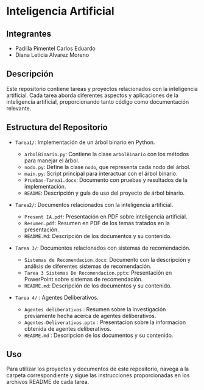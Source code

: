 # Inteligencia Artificial

## Integrantes

- Padilla Pimentel Carlos Eduardo
- Diana Leticia Alvarez Moreno

## Descripción

Este repositorio contiene tareas y proyectos relacionados con la inteligencia artificial. Cada tarea aborda diferentes aspectos y aplicaciones de la inteligencia artificial, proporcionando tanto código como documentación relevante.

## Estructura del Repositorio

- `Tarea1/`: Implementación de un árbol binario en Python.
  - `arbolBinario.py`: Contiene la clase `arbolBinario` con los métodos para manejar el árbol.
  - `nodo.py`: Define la clase `nodo`, que representa cada nodo del árbol.
  - `main.py`: Script principal para interactuar con el árbol binario.
  - `Pruebas-Tarea1.docx`: Documento con pruebas y resultados de la implementación.
  - `README`: Descripción y guía de uso del proyecto de árbol binario.

- `Tarea2/`: Documentos relacionados con la inteligencia artificial.
  - `Present IA.pdf`: Presentación en PDF sobre inteligencia artificial.
  - `Resumen.pdf`: Resumen en PDF de los temas tratados en la presentación.
  - `README.Md`: Descripción de los documentos y su contenido.

- `Tarea 3/`: Documentos relacionados con sistemas de recomendación.
  - `Sistemas de Recomendacion.docx`: Documento con la descripción y análisis de diferentes sistemas de recomendación.
  - `Tarea 3 Sistemas De Recomendacion.pptx`: Presentación en PowerPoint sobre sistemas de recomendación.
  - `README.md`: Descripción de los documentos y su contenido.

- `Tarea 4/` : Agentes Deliberativos.
   - `Agentes deliberativos` : Resumen sobre la investigación previamente hecha acerca de agentes deliberativos.
   - `Agentes-Deliverativos.pptx` : Presentacion sobre la informacion obtenida de agentes deliberativos.
   - `README.md` : Descripcion de los documentos y su contenido.

## Uso

Para utilizar los proyectos y documentos de este repositorio, navega a la carpeta correspondiente y sigue las instrucciones proporcionadas en los archivos README de cada tarea.

